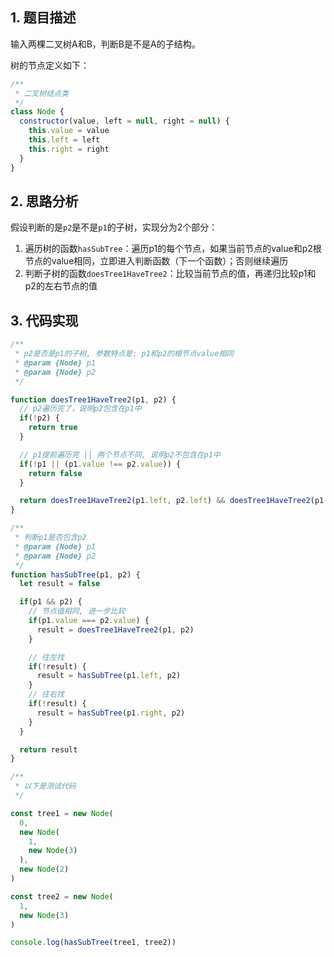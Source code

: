 ## 1. 题目描述

输入两棵二叉树A和B，判断B是不是A的子结构。

树的节点定义如下：

```javascript
/**
 * 二叉树结点类
 */
class Node {
  constructor(value, left = null, right = null) {
    this.value = value
    this.left = left
    this.right = right
  }
}
```

## 2. 思路分析

假设判断的是`p2`是不是`p1`的子树，实现分为2个部分：

1. 遍历树的函数`hasSubTree`：遍历p1的每个节点，如果当前节点的value和p2根节点的value相同，立即进入判断函数（下一个函数）；否则继续遍历
2. 判断子树的函数`doesTree1HaveTree2`：比较当前节点的值，再递归比较p1和p2的左右节点的值

## 3. 代码实现

```javascript
/**
 * p2是否是p1的子树, 参数特点是: p1和p2的根节点value相同
 * @param {Node} p1 
 * @param {Node} p2 
 */

function doesTree1HaveTree2(p1, p2) {
  // p2遍历完了，说明p2包含在p1中
  if(!p2) {
    return true
  }

  // p1提前遍历完 || 两个节点不同, 说明p2不包含在p1中
  if(!p1 || (p1.value !== p2.value)) {
    return false
  }

  return doesTree1HaveTree2(p1.left, p2.left) && doesTree1HaveTree2(p1.right, p2.right)
}

/**
 * 判断p1是否包含p2
 * @param {Node} p1 
 * @param {Node} p2 
 */
function hasSubTree(p1, p2) {
  let result = false

  if(p1 && p2) {
    // 节点值相同, 进一步比较
    if(p1.value === p2.value) {
      result = doesTree1HaveTree2(p1, p2)
    }

    // 往左找
    if(!result) {
      result = hasSubTree(p1.left, p2)
    }
    // 往右找
    if(!result) {
      result = hasSubTree(p1.right, p2)
    }
  }

  return result
}

/**
 * 以下是测试代码
 */

const tree1 = new Node(
  0,
  new Node(
    1,
    new Node(3)
  ),
  new Node(2)
)

const tree2 = new Node(
  1,
  new Node(3)
)

console.log(hasSubTree(tree1, tree2))
```